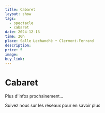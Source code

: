 ```yaml
---
title: Cabaret
layout: show
tags:
  - spectacle
  - cabaret
date: 2024-12-13
time: 20h
place: Salle Lechanché • Clermont-Ferrand
description:
price: 5
image:
buy_link:
---
```


# Cabaret

Plus d'infos prochainement...

Suivez nous sur les réseaux pour en savoir plus
